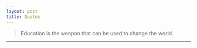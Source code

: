 ```yaml
---
layout: post
title: Quotes 
---
```


> Education is the weapon that can be used to change the world.

***

